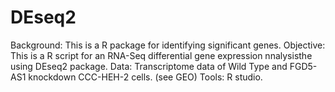# DEseq2
Background: This is a R package for identifying significant genes.
Objective: This is a R script for an RNA-Seq differential gene expression nnalysisthe using DEseq2 package.
Data: Transcriptome data of Wild Type and FGD5-AS1 knockdown CCC-HEH-2 cells. (see GEO)
Tools: R studio.
